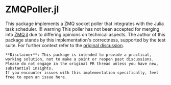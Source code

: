 # ZMQPoller.jl

This package implements a ZMQ socket poller that integrates with the Julia task scheduler.
!!! warning
	This poller has not been accepted for merging into [ZMQ.jl](https://github.com/JuliaInterop/ZMQ.jl) due to differing opinions on technical aspects.
	The author of this package stands by this implementation's correctness, supported by the test suite.
	For further context refer to the [original discussion](https://github.com/JuliaInterop/ZMQ.jl/pull/258).

	**Disclaimer**: This package is intended to provide a practical, working solution, not to make a point or reopen past discussions.
	Please do not engage in the original PR thread unless you have new, substantial insights.
	If you encounter issues with this implementation specifically, feel free to open an issue here.
